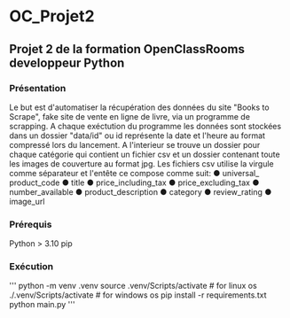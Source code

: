 # OC_Projet2

## Projet 2 de la formation OpenClassRooms developpeur Python

### Présentation
Le but est d'automatiser la récupération des données du site "Books to Scrape", fake site de vente en ligne de livre, via un programme de scrapping.
A chaque exéctution du programme les données sont stockées dans un dossier "data/id" ou id représente la date et l'heure au format compressé lors du lancement.
A l'interieur se trouve un dossier pour chaque catégorie qui contient un fichier csv et un dossier contenant toute les images de couverture au format jpg.
Les fichiers csv utilise la virgule comme séparateur et l'entête ce compose comme suit:
    ● universal_ product_code
    ● title
    ● price_including_tax
    ● price_excluding_tax
    ● number_available
    ● product_description
    ● category
    ● review_rating
    ● image_url

### Prérequis

Python > 3.10
pip

### Exécution

'''
python -m venv .venv
source .venv/Scripts/activate # for linux os
./.venv/Scripts/activate      # for windows os
pip install -r requirements.txt
python main.py
'''
